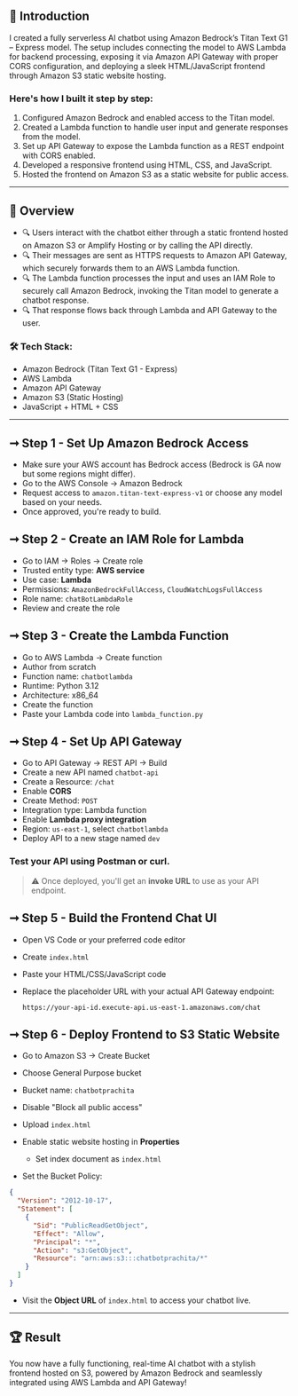 ## 🔎 Introduction

I created a fully serverless AI chatbot using Amazon Bedrock’s Titan Text G1 – Express model. The setup includes connecting the model to AWS Lambda for backend processing, exposing it via Amazon API Gateway with proper CORS configuration, and deploying a sleek HTML/JavaScript frontend through Amazon S3 static website hosting.

### Here's how I built it step by step:

1. Configured Amazon Bedrock and enabled access to the Titan model.
2. Created a Lambda function to handle user input and generate responses from the model.
3. Set up API Gateway to expose the Lambda function as a REST endpoint with CORS enabled.
4. Developed a responsive frontend using HTML, CSS, and JavaScript.
5. Hosted the frontend on Amazon S3 as a static website for public access.

---

## 🔎 Overview

* 🔍 Users interact with the chatbot either through a static frontend hosted on Amazon S3 or Amplify Hosting or by calling the API directly.
* 🔍 Their messages are sent as HTTPS requests to Amazon API Gateway, which securely forwards them to an AWS Lambda function.
* 🔍 The Lambda function processes the input and uses an IAM Role to securely call Amazon Bedrock, invoking the Titan model to generate a chatbot response.
* 🔍 That response flows back through Lambda and API Gateway to the user.

### 🛠️ Tech Stack:

* Amazon Bedrock (Titan Text G1 - Express)
* AWS Lambda
* Amazon API Gateway
* Amazon S3 (Static Hosting)
* JavaScript + HTML + CSS

---

## ➞ Step 1 - Set Up Amazon Bedrock Access

* Make sure your AWS account has Bedrock access (Bedrock is GA now but some regions might differ).
* Go to the AWS Console → Amazon Bedrock
* Request access to `amazon.titan-text-express-v1` or choose any model based on your needs.
* Once approved, you're ready to build.

## ➞ Step 2 - Create an IAM Role for Lambda

* Go to IAM → Roles → Create role
* Trusted entity type: **AWS service**
* Use case: **Lambda**
* Permissions: `AmazonBedrockFullAccess`, `CloudWatchLogsFullAccess`
* Role name: `chatBotLambdaRole`
* Review and create the role

## ➞ Step 3 - Create the Lambda Function

* Go to AWS Lambda → Create function
* Author from scratch
* Function name: `chatbotlambda`
* Runtime: Python 3.12
* Architecture: x86\_64
* Create the function
* Paste your Lambda code into `lambda_function.py`

## ➞ Step 4 - Set Up API Gateway

* Go to API Gateway → REST API → Build
* Create a new API named `chatbot-api`
* Create a Resource: `/chat`
* Enable **CORS**
* Create Method: `POST`
* Integration type: Lambda function
* Enable **Lambda proxy integration**
* Region: `us-east-1`, select `chatbotlambda`
* Deploy API to a new stage named `dev`

### Test your API using Postman or curl.

> ⚠️ Once deployed, you'll get an **invoke URL** to use as your API endpoint.

## ➞ Step 5 - Build the Frontend Chat UI

* Open VS Code or your preferred code editor
* Create `index.html`
* Paste your HTML/CSS/JavaScript code
* Replace the placeholder URL with your actual API Gateway endpoint:

  ```
  https://your-api-id.execute-api.us-east-1.amazonaws.com/chat
  ```

## ➞ Step 6 - Deploy Frontend to S3 Static Website

* Go to Amazon S3 → Create Bucket
* Choose General Purpose bucket
* Bucket name: `chatbotprachita`
* Disable "Block all public access"
* Upload `index.html`
* Enable static website hosting in **Properties**

  * Set index document as `index.html`
* Set the Bucket Policy:

```json
{
  "Version": "2012-10-17",
  "Statement": [
    {
      "Sid": "PublicReadGetObject",
      "Effect": "Allow",
      "Principal": "*",
      "Action": "s3:GetObject",
      "Resource": "arn:aws:s3:::chatbotprachita/*"
    }
  ]
}
```

* Visit the **Object URL** of `index.html` to access your chatbot live.

---

## 🏆 Result

You now have a fully functioning, real-time AI chatbot with a stylish frontend hosted on S3, powered by Amazon Bedrock and seamlessly integrated using AWS Lambda and API Gateway!
